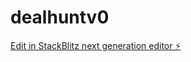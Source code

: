 # dealhuntv0

[Edit in StackBlitz next generation editor ⚡️](https://stackblitz.com/~/github.com/movevirtual/dealhuntv0)